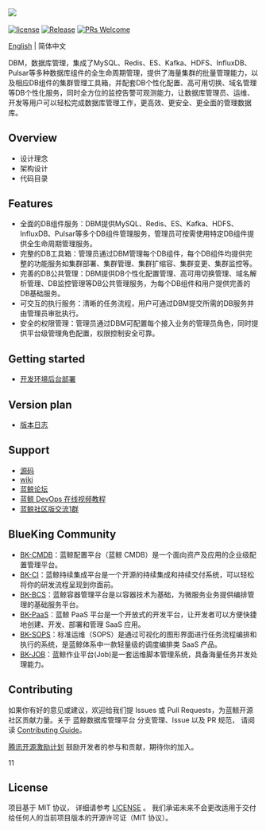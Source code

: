 ![](docs/resource/img/logo_zh.png)
---
[![license](https://img.shields.io/badge/license-MIT-brightgreen.svg)](https://github.com/TencentBlueKing/blueking-dbm/blob/master/LICENSE)
[![Release](https://img.shields.io/badge/release-1.0.0-brightgreen.svg)](https://github.com/TencentBlueKing/blueking-dbm/releases)
[![PRs Welcome](https://img.shields.io/badge/PRs-welcome-brightgreen.svg)](https://github.com/TencentBlueKing/blueking-dbm/pulls)

[English](readme_en.md) | 简体中文

DBM，数据库管理，集成了MySQL、Redis、ES、Kafka、HDFS、InfluxDB、Pulsar等多种数据库组件的全生命周期管理，提供了海量集群的批量管理能力，以及相应DB组件的集群管理工具箱，并配套DB个性化配置、高可用切换、域名管理等DB个性化服务，同时全方位的监控告警可观测能力，让数据库管理员、运维、开发等用户可以轻松完成数据库管理工作，更高效、更安全、更全面的管理数据库。

## Overview
- 设计理念
- 架构设计
- 代码目录

## Features
- 全面的DB组件服务：DBM提供MySQL、Redis、ES、Kafka、HDFS、InfluxDB、Pulsar等多个DB组件管理服务，管理员可按需使用特定DB组件提供全生命周期管理服务。
- 完整的DB工具箱：管理员通过DBM管理每个DB组件，每个DB组件均提供完整的功能服务如集群部署、集群管理、集群扩缩容、集群变更、集群监控等。
- 完善的DB公共管理：DBM提供DB个性化配置管理、高可用切换管理、域名解析管理、DB监控管理等DB公共管理服务，为每个DB组件和用户提供完善的DB基础服务。
- 可交互的执行服务：清晰的任务流程，用户可通过DBM提交所需的DB服务并由管理员审批执行。
- 安全的权限管理：管理员通过DBM可配置每个接入业务的管理员角色，同时提供平台级管理角色配置，权限控制安全可靠。

## Getting started
- [开发环境后台部署](docs/install/dev_deploy.md)

## Version plan
- [版本日志](docs/release.md)


## Support
- [源码](https://github.com/TencentBlueKing/blueking-dbm/tree/master)
- [wiki](https://github.com/TencentBlueKing/blueking-dbm/wiki)
- [蓝鲸论坛](https://bk.tencent.com/s-mart/community)
- [蓝鲸 DevOps 在线视频教程](https://bk.tencent.com/s-mart/video/)
- [蓝鲸社区版交流1群](https://jq.qq.com/?_wv=1027&k=5zk8F7G)

## BlueKing Community
- [BK-CMDB](https://github.com/Tencent/bk-cmdb)：蓝鲸配置平台（蓝鲸 CMDB）是一个面向资产及应用的企业级配置管理平台。
- [BK-CI](https://github.com/Tencent/bk-ci)：蓝鲸持续集成平台是一个开源的持续集成和持续交付系统，可以轻松将你的研发流程呈现到你面前。
- [BK-BCS](https://github.com/Tencent/bk-bcs)：蓝鲸容器管理平台是以容器技术为基础，为微服务业务提供编排管理的基础服务平台。
- [BK-PaaS](https://github.com/Tencent/bk-paas)：蓝鲸 PaaS 平台是一个开放式的开发平台，让开发者可以方便快捷地创建、开发、部署和管理 SaaS 应用。
- [BK-SOPS](https://github.com/Tencent/bk-sops)：标准运维（SOPS）是通过可视化的图形界面进行任务流程编排和执行的系统，是蓝鲸体系中一款轻量级的调度编排类 SaaS 产品。
- [BK-JOB](https://github.com/Tencent/bk-job)：蓝鲸作业平台(Job)是一套运维脚本管理系统，具备海量任务并发处理能力。

## Contributing
如果你有好的意见或建议，欢迎给我们提 Issues 或 Pull Requests，为蓝鲸开源社区贡献力量。关于 蓝鲸数据库管理平台 分支管理、Issue 以及 PR 规范，
请阅读 [Contributing Guide](.github/CONTRIBUTING.md)。

[腾讯开源激励计划](https://opensource.tencent.com/contribution) 鼓励开发者的参与和贡献，期待你的加入。

11

## License
项目基于 MIT 协议， 详细请参考 [LICENSE](https://github.com/TencentBlueKing/blueking-dbm/blob/master/LICENSE) 。
我们承诺未来不会更改适用于交付给任何人的当前项目版本的开源许可证（MIT 协议）。
